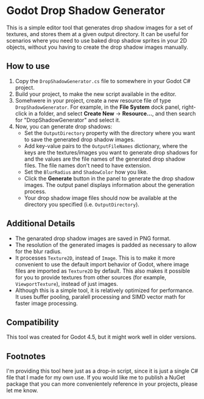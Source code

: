 # Godot Drop Shadow Generator
This is a simple editor tool that generates drop shadow images for a set of textures, and stores them at a given output directory. It can be useful for scenarios where you need to use baked drop shadow sprites in your 2D objects, without you having to create the drop shadow images manually.

## How to use
1. Copy the `DropShadowGenerator.cs` file to somewhere in your Godot C# project.
2. Build your project, to make the new script available in the editor.
3. Somehwere in your project, create a new resource file of type `DropShadowGenerator`. For example, in the **File System** dock panel, right-click in a folder, and select **Create New** -> **Resource...**, and then search for "DropShadowGenerator" and select it.
4. Now, you can generate drop shadows:
    - Set the `OutputDirectory` property with the directory where you want to save the generated drop shadow images.
    - Add key-value pairs to the `OutputFileNames` dictionary, where the keys are the textures/images you want to generate drop shadows for and the values are the file names of the generated drop shadow files. The file names don't need to have extension.
    - Set the `BlurRadius` and `ShadowColor` how you like.
    - Click the **Generate** button in the panel to generate the drop shadow images. The output panel displays information about the generation process.
    - Your drop shadow image files should now be available at the directory you specified (i.e. `OutputDirectory`).

## Additional Details
- The genarated drop shadow images are saved in PNG format.
- The resolution of the generated images is padded as necessary to allow for the blur radius.
- It processes `Texture2D`, instead of `Image`. This is to make it more convenient to use the default import behavior of Godot, where image files are imported as `Texture2D` by default. This also makes it possible for you to provide textures from other sources (for example, `ViewportTexture`), instead of just images.
- Although this is a simple tool, it is relatively optimized for performance. It uses buffer pooling, paralell processing and SIMD vector math for faster image processing.

## Compatibility
This tool was created for Godot 4.5, but it might work well in older versions.

## Footnotes
I'm providing this tool here just as a drop-in script, since it is just a single C# file that I made for my own use. If you would like me to publish a NuGet package that you can more convenientely reference in your projects, please let me know.

